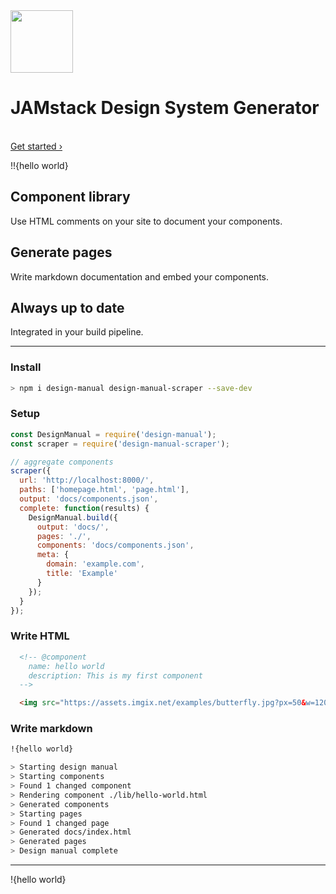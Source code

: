 <div class="lead">
  <img src="./assets/logo.png" height="100" />
  <br>
  <h1>JAMstack Design System Generator</h1>
  <br>
  <a href="/getting-started.html">Get started ›</a>
</div>

!!{hello world}

<div class="features">
  <div class="features__item">
    <h2>Component library</h2>
    <p>Use HTML comments on your site to document your components.</p>
  </div>
  <div class="features__item">
    <h2>Generate pages</h2>
    <p>Write markdown documentation and embed your components.</p>
  </div>
  <div class="features__item">
    <h2>Always up to date</h2>
    <p>Integrated in your build pipeline.</p>
  </div>
</div>


---

### Install

```bash
> npm i design-manual design-manual-scraper --save-dev
```

### Setup

```js
const DesignManual = require('design-manual');
const scraper = require('design-manual-scraper');

// aggregate components
scraper({
  url: 'http://localhost:8000/',
  paths: ['homepage.html', 'page.html'],
  output: 'docs/components.json',
  complete: function(results) {
    DesignManual.build({
      output: 'docs/',
      pages: './',
      components: 'docs/components.json',
      meta: {
        domain: 'example.com',
        title: 'Example'
      }
    });
  }
});
```

### Write HTML

```html
  <!-- @component
    name: hello world
    description: This is my first component
  -->

  <img src="https://assets.imgix.net/examples/butterfly.jpg?px=50&w=1200&h=50&fit=crop" alt="" />
```

### Write markdown

```md
!{hello world}
```

```bash
> Starting design manual
> Starting components
> Found 1 changed component
> Rendering component ./lib/hello-world.html
> Generated components
> Starting pages
> Found 1 changed page
> Generated docs/index.html
> Generated pages
> Design manual complete
```
---

!{hello world}